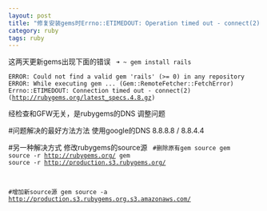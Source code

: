 ```yaml
---
layout: post
title: "修复安装gems时Errno::ETIMEDOUT: Operation timed out - connect(2)的错误"
category: ruby
tags: ruby
---
```


这两天更新gems出现下面的错误
<code>
➜  ~  gem install rails      
ERROR:  Could not find a valid gem 'rails' (>= 0) in any repository
ERROR:  While executing gem ... (Gem::RemoteFetcher::FetchError)
    Errno::ETIMEDOUT: Connection timed out - connect(2) (http://rubygems.org/latest_specs.4.8.gz)
</code>

经检查和GFW无关，是rubygems的DNS
调整问题

#问题解决的最好方法方法
使用google的DNS
8.8.8.8 / 8.8.4.4

#另一种解决方式
修改rubygems的source源
<code>
#删除原有gem source
gem source -r http://rubygems.org/
gem source -r http://production.s3.rubygems.org/ 

#增加新source源
gem source -a  http://production.s3.rubygems.org.s3.amazonaws.com/
</code>

